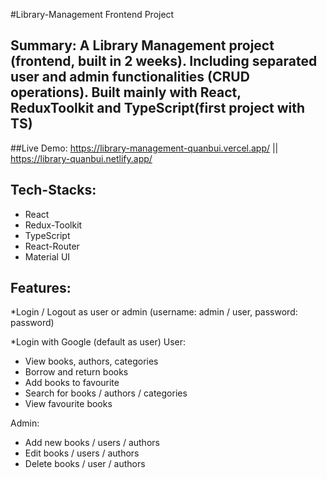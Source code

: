#Library-Management Frontend Project


## Summary: A Library Management project (frontend, built in 2 weeks). Including separated user and admin functionalities (CRUD operations). Built mainly with React, ReduxToolkit and TypeScript(first project with TS)

##Live Demo: https://library-management-quanbui.vercel.app/  ||   https://library-quanbui.netlify.app/



## Tech-Stacks:
- React 
- Redux-Toolkit
- TypeScript
- React-Router
- Material UI


## Features: 
*Login / Logout as user or admin  (username: admin / user, password: password)

*Login with Google (default as user)
User: 
- View books, authors, categories
- Borrow and return books
- Add books to favourite
- Search for books / authors / categories
- View favourite books

Admin: 
- Add new books / users / authors
- Edit books / users / authors
- Delete books / user / authors

